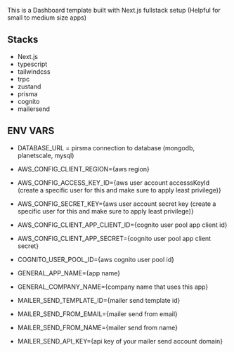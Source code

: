 This is a Dashboard template built with Next.js fullstack setup (Helpful for small to medium size apps)

## Stacks

- Next.js
- typescript
- tailwindcss
- trpc
- zustand
- prisma
- cognito
- mailersend

## ENV VARS

- DATABASE_URL = pirsma connection to database (mongodb, planetscale, mysql)
- AWS_CONFIG_CLIENT_REGION={aws region}
- AWS_CONFIG_ACCESS_KEY_ID={aws user account accesssKeyId (create a specific user for this and make sure to apply least privilege)}
- AWS_CONFIG_SECRET_KEY={aws user account secret key (create a specific user for this and make sure to apply least privilege)}
- AWS_CONFIG_CLIENT_APP_CLIENT_ID={cognito user pool app client id}
- AWS_CONFIG_CLIENT_APP_SECRET={cognito user pool app client secret}
- COGNITO_USER_POOL_ID={aws cognito user pool id}

- GENERAL_APP_NAME={app name}
- GENERAL_COMPANY_NAME={company name that uses this app}

- MAILER_SEND_TEMPLATE_ID={mailer send template id}
- MAILER_SEND_FROM_EMAIL={mailer send from email}
- MAILER_SEND_FROM_NAME={mailer send from name}
- MAILER_SEND_API_KEY={api key of your mailer send account domain}